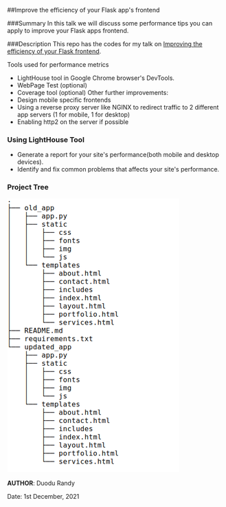 ##Improve the efficiency of your Flask app's frontend

###Summary
In this talk we will discuss some performance tips you can apply to improve your Flask apps frontend.

###Description
This repo has the codes for my talk on [Improving the efficiency of your Flask frontend](https://flaskcon.com).

Tools used for performance metrics
- LightHouse tool in Google Chrome browser's DevTools.
- WebPage Test (optional)
- Coverage tool (optional)
Other further improvements:
- Design mobile specific frontends
- Using a reverse proxy server like NGINX to redirect traffic to 2 different app servers (1 for mobile, 1 for desktop)
- Enabling http2 on the server if possible

### Using LightHouse Tool
* Generate a report for your site's performance(both mobile and desktop devices).
* Identify and fix common problems that affects your site's performance.

### Project Tree
![](./file_structure.png "Project file structure")


**AUTHOR**: Duodu Randy

Date: 1st December, 2021
